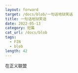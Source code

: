 ```yaml
---
layout: forward
target: /docs/blob/一句话地狱笑话
title: 一句话地狱笑话
date: 2022-05-13
category: 短篇
cat_url: /docs/blob
tags: 
  - FIN
  - blob
length: 42
---
```


在正义联盟
